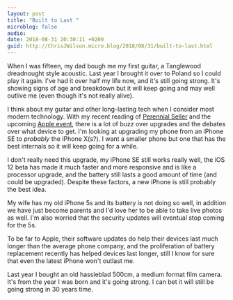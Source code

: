 ```yaml
---
layout: post
title: "Built to Last "
microblog: false
audio: 
date: 2018-08-31 20:30:11 +0200
guid: http://ChrisJWilson.micro.blog/2018/08/31/built-to-last.html
---
```

When I was fifteen, my dad bough me my first guitar, a Tanglewood dreadnought style acoustic. Last year I brought it over to Poland so I could play it again. I've had it over half my life now, and it's still going strong. It's showing signs of age and breakdown but it will keep going and may well outlive me (even though it's not really alive). 

I think about my guitar and other long-lasting tech when I consider most modern technology. With my recent reading of [Perennial Seller](http://www.amazon.com/dp/0143109014/?tag=minima0e-20) and the upcoming [Apple event](https://www.apple.com/apple-events/september-2018/), there is a lot of buzz over upgrades and the debates over what device to get. I'm looking at upgrading my phone from an iPhone SE to _probably_ the iPhone X(s?). I want a smaller phone but one that has the best internals so it will keep going for a while. 

I don't really need this upgrade, my iPhone SE still works really well, the iOS 12 beta has made it much faster and more responsive and is like a processor upgrade, and the battery still lasts a good amount of time (and could be upgraded). Despite these factors, a new iPhone is still probably the best idea. 

My wife has my old iPhone 5s and its battery is not doing so well, in addition we have just become parents and I'd love her to be able to take live photos as well. I'm also worried that the security updates will eventual stop coming for the 5s. 

To be far to Apple, their software updates do help their devices last much longer than the average phone company, and the proliferation of battery replacement recently has helped devices last longer, still I know for sure that even the latest iPhone won't outlast me. 

Last year I bought an old hassleblad 500cm, a medium format film camera. It's from the year I was born and it's going strong. I can bet it will still be going strong in 30 years time.     
